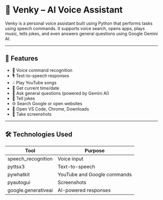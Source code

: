 # 🧠 Venky – AI Voice Assistant

Venky is a personal voice assistant built using Python that performs tasks using speech commands. It supports voice search, opens apps, plays music, tells jokes, and even answers general questions using Google Gemini AI.

---

## 🎯 Features

- 🎤 Voice command recognition
- 🎙 Text-to-speech responses
- 🎶 Play YouTube songs
- 📅 Get current time/date
- 💬 Ask general questions (powered by Gemini AI)
- 🤣 Tell jokes
- 🌐 Search Google or open websites
- 📁 Open VS Code, Chrome, Downloads
- 📸 Take screenshots

---

## 🛠 Technologies Used

| Tool          | Purpose                            |
|---------------|-------------------------------------|
| speech_recognition | Voice input                |
| pyttsx3            | Text-to-speech             |
| pywhatkit          | YouTube and Google commands |
| pyautogui          | Screenshots                 |
| google.generativeai| AI-powered responses       |




